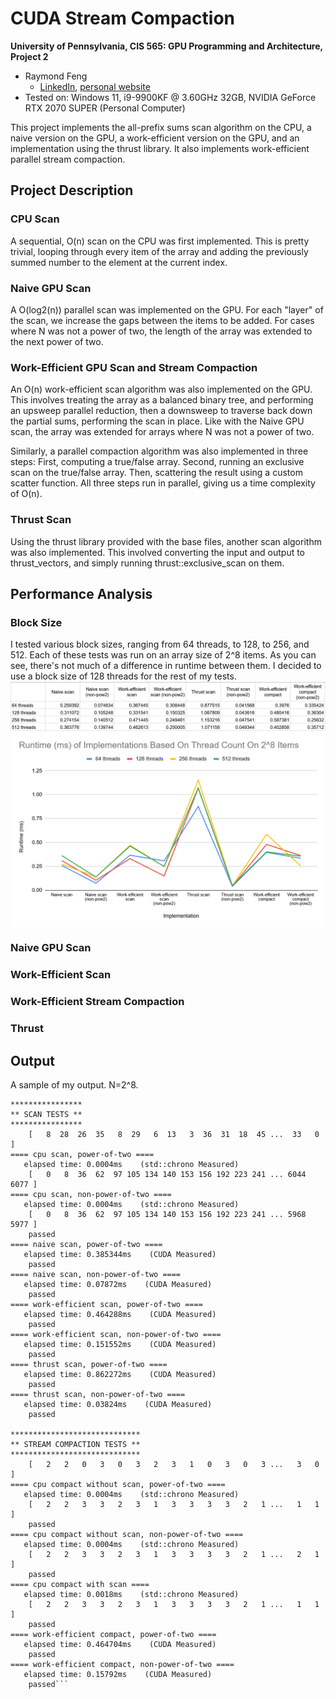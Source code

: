 CUDA Stream Compaction
======================

**University of Pennsylvania, CIS 565: GPU Programming and Architecture, Project 2**

* Raymond Feng
  * [LinkedIn](https://www.linkedin.com/in/raymond-ma-feng/), [personal website](https://www.rfeng.dev/)
* Tested on: Windows 11, i9-9900KF @ 3.60GHz 32GB, NVIDIA GeForce RTX 2070 SUPER (Personal Computer)

This project implements the all-prefix sums scan algorithm on the CPU, a naive version on the GPU, a work-efficient version on the GPU, and an implementation using the thrust library. It also implements work-efficient parallel stream compaction.

## Project Description

### CPU Scan
A sequential, O(n) scan on the CPU was first implemented. This is pretty trivial, looping through every item of the array and adding the previously summed number to the element at the current index.

### Naive GPU Scan
A O(log2(n)) parallel scan was implemented on the GPU. For each "layer" of the scan, we increase the gaps between the items to be added. For cases where N was not a power of two, the length of the array was extended to the next power of two.

### Work-Efficient GPU Scan and Stream Compaction
An O(n) work-efficient scan algorithm was also implemented on the GPU. This involves treating the array as a balanced binary tree, and performing an upsweep parallel reduction, then a downsweep to traverse back down the partial sums, performing the scan in place. 
Like with the Naive GPU scan, the array was extended for arrays where N was not a power of two.

Similarly, a parallel compaction algorithm was also implemented in three steps: First, computing a true/false array. Second, running an exclusive scan on the true/false array. Then, scattering the result using a custom scatter function. All three steps run in parallel, giving us a time complexity of O(n).

### Thrust Scan
Using the thrust library provided with the base files, another scan algorithm was also implemented. This involved converting the input and output to thrust_vectors, and simply running thrust::exclusive_scan on them. 

## Performance Analysis

### Block Size
I tested various block sizes, ranging from 64 threads, to 128, to 256, and 512. Each of these tests was run on an array size of 2^8 items. As you can see, there's not much of a difference in runtime between them. I decided to use a block size of 128 threads for the rest of my tests.
![](img/image1.1.png)
![](img/image1.png)

### Naive GPU Scan

### Work-Efficient Scan

### Work-Efficient Stream Compaction

### Thrust

## Output
A sample of my output. N=2^8.

```
****************
** SCAN TESTS **
****************
    [   8  28  26  35   8  29   6  13   3  36  31  18  45 ...  33   0 ]
==== cpu scan, power-of-two ====
   elapsed time: 0.0004ms    (std::chrono Measured)
    [   0   8  36  62  97 105 134 140 153 156 192 223 241 ... 6044 6077 ]
==== cpu scan, non-power-of-two ====
   elapsed time: 0.0004ms    (std::chrono Measured)
    [   0   8  36  62  97 105 134 140 153 156 192 223 241 ... 5968 5977 ]
    passed
==== naive scan, power-of-two ====
   elapsed time: 0.385344ms    (CUDA Measured)
    passed
==== naive scan, non-power-of-two ====
   elapsed time: 0.07872ms    (CUDA Measured)
    passed
==== work-efficient scan, power-of-two ====
   elapsed time: 0.464288ms    (CUDA Measured)
    passed
==== work-efficient scan, non-power-of-two ====
   elapsed time: 0.151552ms    (CUDA Measured)
    passed
==== thrust scan, power-of-two ====
   elapsed time: 0.862272ms    (CUDA Measured)
    passed
==== thrust scan, non-power-of-two ====
   elapsed time: 0.03824ms    (CUDA Measured)
    passed

*****************************
** STREAM COMPACTION TESTS **
*****************************
    [   2   2   0   3   0   3   2   3   1   0   3   0   3 ...   3   0 ]
==== cpu compact without scan, power-of-two ====
   elapsed time: 0.0004ms    (std::chrono Measured)
    [   2   2   3   3   2   3   1   3   3   3   3   2   1 ...   1   1 ]
    passed
==== cpu compact without scan, non-power-of-two ====
   elapsed time: 0.0004ms    (std::chrono Measured)
    [   2   2   3   3   2   3   1   3   3   3   3   2   1 ...   2   1 ]
    passed
==== cpu compact with scan ====
   elapsed time: 0.0018ms    (std::chrono Measured)
    [   2   2   3   3   2   3   1   3   3   3   3   2   1 ...   1   1 ]
    passed
==== work-efficient compact, power-of-two ====
   elapsed time: 0.464704ms    (CUDA Measured)
    passed
==== work-efficient compact, non-power-of-two ====
   elapsed time: 0.15792ms    (CUDA Measured)
    passed```
